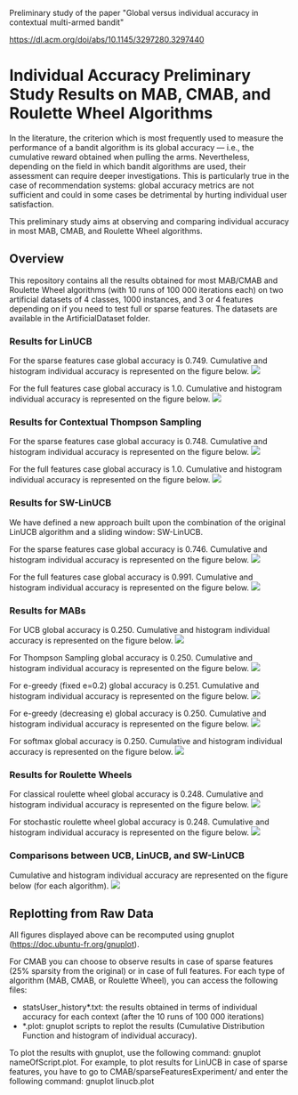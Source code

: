 Preliminary study of the paper "Global versus individual accuracy in contextual multi-armed bandit" 

https://dl.acm.org/doi/abs/10.1145/3297280.3297440

# Individual Accuracy Preliminary Study Results on MAB, CMAB, and Roulette Wheel Algorithms

In the literature, the criterion which is most frequently used to measure the performance of a bandit algorithm is its global accuracy — i.e., the cumulative reward
obtained when pulling the arms. Nevertheless, depending on the field in which bandit algorithms are used, their assessment can require deeper investigations. This is particularly true in the case of recommendation systems: global accuracy metrics are not sufficient and could in some cases be detrimental by hurting individual user satisfaction.

This preliminary study aims at observing and comparing individual accuracy in most MAB, CMAB, and Roulette Wheel algorithms.


## Overview

This repository contains all the results obtained for most MAB/CMAB and Roulette Wheel algorithms (with 10 runs of 100 000 iterations each) on two artificial datasets of 4 classes, 1000 instances, and 3 or 4 features depending on if you need to test full or sparse features. The datasets are available in the ArtificialDataset folder.


### Results for LinUCB

For the sparse features case global accuracy is 0.749.
Cumulative and histogram individual accuracy is represented on the figure below.
![](https://github.com/mabresearchstudy/mabaccuracy/raw/master/images/LinUCB_SF.png)

For the full features case global accuracy is 1.0.
Cumulative and histogram individual accuracy is represented on the figure below.
![](https://github.com/mabresearchstudy/mabaccuracy/raw/master/images/LinUCB_FF.png)


### Results for Contextual Thompson Sampling

For the sparse features case global accuracy is 0.748.
Cumulative and histogram individual accuracy is represented on the figure below.
![](https://github.com/mabresearchstudy/mabaccuracy/raw/master/images/CTS_SF.png)

For the full features case global accuracy is 1.0.
Cumulative and histogram individual accuracy is represented on the figure below.
![](https://github.com/mabresearchstudy/mabaccuracy/raw/master/images/CTS_FF.png)


### Results for SW-LinUCB

We have defined a new approach built upon the combination of the original LinUCB algorithm and a sliding window: SW-LinUCB.

For the sparse features case global accuracy is 0.746.
Cumulative and histogram individual accuracy is represented on the figure below.
![](https://github.com/mabresearchstudy/mabaccuracy/raw/master/images/SWLinUCB_SF.png)

For the full features case global accuracy is 0.991.
Cumulative and histogram individual accuracy is represented on the figure below.
![](https://github.com/mabresearchstudy/mabaccuracy/raw/master/images/SWLinUCB_FF.png)


### Results for MABs

For UCB global accuracy is 0.250.
Cumulative and histogram individual accuracy is represented on the figure below.
![](https://github.com/mabresearchstudy/mabaccuracy/raw/master/images/ucb.png)

For Thompson Sampling global accuracy is 0.250.
Cumulative and histogram individual accuracy is represented on the figure below.
![](https://github.com/mabresearchstudy/mabaccuracy/raw/master/images/ts.png)

For e-greedy (fixed e=0.2) global accuracy is 0.251.
Cumulative and histogram individual accuracy is represented on the figure below.
![](https://github.com/mabresearchstudy/mabaccuracy/raw/master/images/greedyFix.png)

For e-greedy (decreasing e) global accuracy is 0.250.
Cumulative and histogram individual accuracy is represented on the figure below.
![](https://github.com/mabresearchstudy/mabaccuracy/raw/master/images/greedyD.png)

For softmax global accuracy is 0.250.
Cumulative and histogram individual accuracy is represented on the figure below.
![](https://github.com/mabresearchstudy/mabaccuracy/raw/master/images/softmax.png)


### Results for Roulette Wheels

For classical roulette wheel global accuracy is 0.248.
Cumulative and histogram individual accuracy is represented on the figure below.
![](https://github.com/mabresearchstudy/mabaccuracy/raw/master/images/RouletteWC.png)

For stochastic roulette wheel global accuracy is 0.248.
Cumulative and histogram individual accuracy is represented on the figure below.
![](https://github.com/mabresearchstudy/mabaccuracy/raw/master/images/RouletteWS.png)


### Comparisons between UCB, LinUCB, and SW-LinUCB

Cumulative and histogram individual accuracy are represented on the figure below (for each algorithm).
![](https://github.com/mabresearchstudy/mabaccuracy/raw/master/images/comparisons.jpg)


## Replotting from Raw Data

All figures displayed above can be recomputed using gnuplot (https://doc.ubuntu-fr.org/gnuplot).

For CMAB you can choose to observe results in case of sparse features (25% sparsity from the original) or in case of full features.
For each type of algorithm (MAB, CMAB, or Roulette Wheel), you can access the following files:
* statsUser_history*.txt: the results obtained in terms of individual accuracy for each context (after the 10 runs of 100 000 iterations)  
* *.plot: gnuplot scripts to replot the results (Cumulative Distribution Function and histogram of individual accuracy).

To plot the results with gnuplot, use the following command: gnuplot nameOfScript.plot. 
For example, to plot results for LinUCB in case of sparse features, you have to go to CMAB/sparseFeaturesExperiment/ and enter the following command: gnuplot linucb.plot

